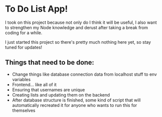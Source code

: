 # To Do List App!

I took on this project because not only do I think it will be useful, I also want to strengthen my Node knowledge and derust after taking a break from coding for a while. 

I just started this project so there's pretty much nothing here yet, so stay tuned for updates!

## Things that need to be done:
- Change things like database connection data from localhost stuff to env variables
- Frontend... like all of it
- Ensuring that usernames are unique
- Creating lists and updating them on the backend
- After database structure is finished, some kind of script that will automatically recreated it for anyone who wants to run this for themselves
